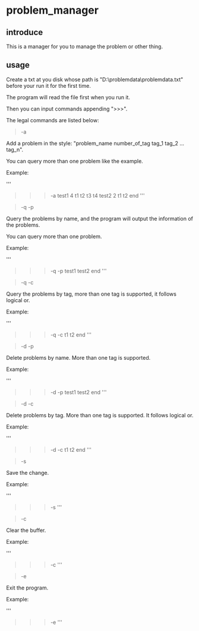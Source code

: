 # problem_manager

## introduce

This is a manager for you to manage the problem or other thing.

## usage

Create a txt at you disk whose path is "D:\problemdata\problemdata.txt" before your run it for the first time. 

The program  will read the file first when you run it.

Then you can input commands appending ">>>".

The legal commands are listed below:

> -a

Add a problem in the style: "problem_name number_of_tag tag_1 tag_2 ... tag_n".

You can query more than one problem like the example.

Example:

'''
>>> -a
test1 4 t1 t2 t3 t4
test2 2 t1 t2
end
'''

> -q -p

Query the problems by name, and the program will output the information of the problems.

You can query more than one problem.

Example:

'''
>>> -q -p
test1
test2
end
'''

> -q -c

Query the problems by tag, more than one tag is supported, it follows logical or.

Example:

'''
>>> -q -c
t1
t2
end
'''

> -d -p

Delete problems by name. More than one tag is supported.

Example:

'''
>>> -d -p
test1
test2
end
'''

> -d -c

Delete problems by tag. More than one tag is supported. It follows logical or.

Example:

'''
>>> -d -c
t1
t2
end
'''

> -s

Save the change.

Example:

'''
>>> -s
'''

> -c

Clear the buffer.

Example:

'''
>>> -c
'''

> -e

Exit the program.

Example:

'''
>>> -e
'''
